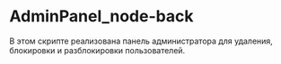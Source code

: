 # AdminPanel_node-back

В этом скрипте реализована панель администратора для удаления, блокировки и разблокировки пользователей. 
